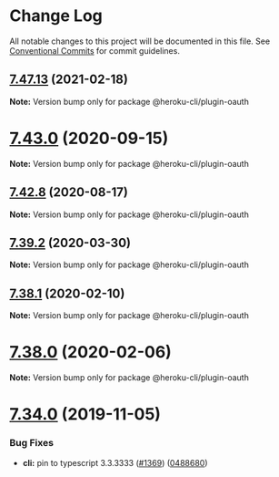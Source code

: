 # Change Log

All notable changes to this project will be documented in this file.
See [Conventional Commits](https://conventionalcommits.org) for commit guidelines.

## [7.47.13](https://github.com/heroku/cli/compare/v7.47.12...v7.47.13) (2021-02-18)

**Note:** Version bump only for package @heroku-cli/plugin-oauth





# [7.43.0](https://github.com/heroku/cli/compare/v7.42.13...v7.43.0) (2020-09-15)

**Note:** Version bump only for package @heroku-cli/plugin-oauth





## [7.42.8](https://github.com/heroku/cli/compare/v7.42.7...v7.42.8) (2020-08-17)

**Note:** Version bump only for package @heroku-cli/plugin-oauth





## [7.39.2](https://github.com/heroku/cli/compare/v7.39.1...v7.39.2) (2020-03-30)

**Note:** Version bump only for package @heroku-cli/plugin-oauth





## [7.38.1](https://github.com/heroku/cli/compare/v7.38.0...v7.38.1) (2020-02-10)

**Note:** Version bump only for package @heroku-cli/plugin-oauth





# [7.38.0](https://github.com/heroku/cli/compare/v7.37.0...v7.38.0) (2020-02-06)

**Note:** Version bump only for package @heroku-cli/plugin-oauth





# [7.34.0](https://github.com/heroku/cli/compare/v7.33.3...v7.34.0) (2019-11-05)


### Bug Fixes

* **cli:** pin to typescript 3.3.3333 ([#1369](https://github.com/heroku/cli/issues/1369)) ([0488680](https://github.com/heroku/cli/commit/0488680))
